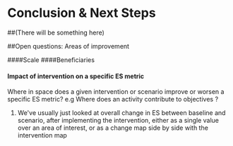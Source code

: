 # Conclusion & Next Steps

##(There will be something here)


##Open questions: Areas of improvement

####Scale 
####Beneficiaries

#### Impact of intervention on a specific ES metric
Where in space does a given intervention or scenario improve or worsen a specific ES metric? e.g Where does an activity contribute to objectives ?
1. We've usually just looked at overall change in ES between baseline and scenario, after implementing the intervention, either as a single value over an area of interest, or as a change map side by side with the intervention map
